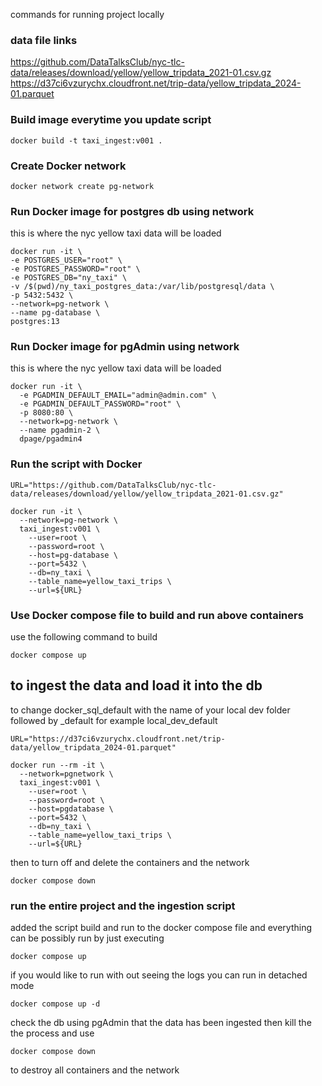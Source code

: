 commands for running project locally


### data file links
https://github.com/DataTalksClub/nyc-tlc-data/releases/download/yellow/yellow_tripdata_2021-01.csv.gz
https://d37ci6vzurychx.cloudfront.net/trip-data/yellow_tripdata_2024-01.parquet

### Build image everytime you update script
```
docker build -t taxi_ingest:v001 .
```

### Create Docker network
```
docker network create pg-network
```

### Run Docker image for postgres db using network
this is where the nyc yellow taxi data will be loaded
```
docker run -it \
-e POSTGRES_USER="root" \
-e POSTGRES_PASSWORD="root" \
-e POSTGRES_DB="ny_taxi" \
-v /$(pwd)/ny_taxi_postgres_data:/var/lib/postgresql/data \
-p 5432:5432 \
--network=pg-network \
--name pg-database \
postgres:13   
```

### Run Docker image for pgAdmin using network
this is where the nyc yellow taxi data will be loaded
```
docker run -it \
  -e PGADMIN_DEFAULT_EMAIL="admin@admin.com" \
  -e PGADMIN_DEFAULT_PASSWORD="root" \
  -p 8080:80 \
  --network=pg-network \
  --name pgadmin-2 \
  dpage/pgadmin4
```

### Run the script with Docker 

```
URL="https://github.com/DataTalksClub/nyc-tlc-data/releases/download/yellow/yellow_tripdata_2021-01.csv.gz"

docker run -it \
  --network=pg-network \
  taxi_ingest:v001 \
    --user=root \
    --password=root \
    --host=pg-database \
    --port=5432 \
    --db=ny_taxi \
    --table_name=yellow_taxi_trips \
    --url=${URL}
```

### Use Docker compose file to build and run above containers
use the following command to build
```
docker compose up
```

## to ingest the data and load it into the db 
to change docker_sql_default with the name of your local dev folder followed by _default for example local_dev_default
```
URL="https://d37ci6vzurychx.cloudfront.net/trip-data/yellow_tripdata_2024-01.parquet"

docker run --rm -it \
  --network=pgnetwork \
  taxi_ingest:v001 \
    --user=root \
    --password=root \
    --host=pgdatabase \
    --port=5432 \
    --db=ny_taxi \
    --table_name=yellow_taxi_trips \
    --url=${URL}
```

then to turn off and delete the containers and the network
```
docker compose down
```

### run the entire project and the ingestion script
added the script build and run to the docker compose file and everything can be possibly run by just executing
```
docker compose up
```

if you would like to run with out seeing the logs you can run in detached mode
```
docker compose up -d
```

check the db using pgAdmin that the data has been ingested then kill the the process and use
```
docker compose down
```
to destroy all containers and the network